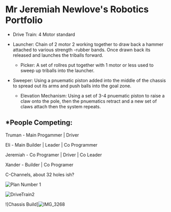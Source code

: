 # Mr Jeremiah Newlove's Robotics Portfolio
- Drive Train: 4 Motor standard 

- Launcher: Chain of 2 motor 2 working together to draw back a hammer attached to various strength -rubber bands. Once drawn back its released and launches the triballs forward.
  - Picker: A set of rollres put together with 1 motor or less used to sweep up triballs into the launcher. 

- Sweeper: Using a pnuematic piston added into the middle of the chassis to spread out its arms and push balls into the goal zone. 
    - Elevation Mechanism: Using a set of 3-4 pnuematic piston to raise a claw onto the pole, then the pnuematics retract and a new set of claws attach then the system repeats.

## *People Competing: 

Truman - Main Progammer | Driver 

Eli  - Main Builder | Leader | Co Programmer 

Jeremiah - Co Programer | Driver | Co Leader

Xander  - Builder | Co Programer

C-Channels, about 32 holes ish? 

![Plan Number 1](https://github.com/jerrycancode/RoboticsPortfolio4B/assets/142936415/51731c31-8b00-432e-b49e-d2a071aaf5ed)

![DriveTrain2](https://github.com/Bgdshd/RoboticsTeam2B4/assets/111591253/e1691ef3-1c5d-4733-97f2-9d93e07348db)

![Chassis Build]![IMG_3268](https://github.com/jerrycancode/RoboticsPortfolio4B/assets/142936415/f13b43b4-d729-4ae6-85b8-3e54e2237afd)

